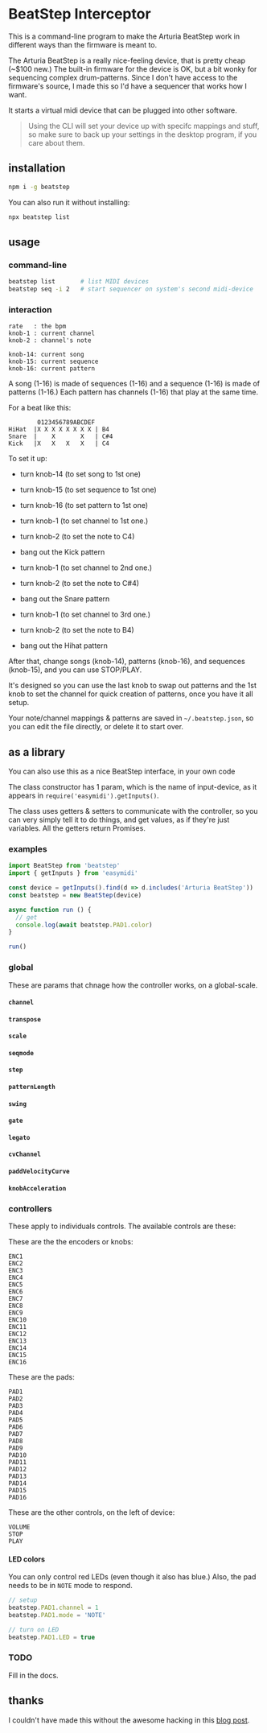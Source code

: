 # BeatStep Interceptor

This is a command-line program to make the Arturia BeatStep work in different ways than the firmware is meant to.

The Arturia BeatStep is a really nice-feeling device, that is pretty cheap (~$100 new.) The built-in firmware for the device is OK, but a bit wonky for sequencing complex drum-patterns. Since I don't have access to the firmware's source, I made this so I'd have a sequencer that works how I want.

It starts a virtual midi device that can be plugged into other software.

> Using the CLI will set your device up with specifc mappings and stuff, so make sure to back up your settings in the desktop program, if you care about them.

## installation

```bash
npm i -g beatstep
```

You can also run it without installing:

```bash
npx beatstep list
```

## usage

### command-line

```bash
beatstep list       # list MIDI devices
beatstep seq -i 2   # start sequencer on system's second midi-device
```

### interaction

```
rate   : the bpm
knob-1 : current channel
knob-2 : channel's note

knob-14: current song
knob-15: current sequence
knob-16: current pattern
```

A song (1-16) is made of sequences (1-16) and a sequence (1-16) is made of patterns (1-16.) Each pattern has channels (1-16) that play at the same time.

For a beat like this:

```
        0123456789ABCDEF
HiHat  |X X X X X X X X | B4
Snare  |    X       X   | C#4
Kick   |X   X   X   X   | C4
```

To set it up:

* turn knob-14 (to set song to 1st one)
* turn knob-15 (to set sequence to 1st one)
* turn knob-16 (to set pattern to 1st one)

* turn knob-1 (to set channel to 1st one.)
* turn knob-2 (to set the note to C4)
* bang out the Kick pattern

* turn knob-1 (to set channel to 2nd one.)
* turn knob-2 (to set the note to C#4)
* bang out the Snare pattern

* turn knob-1 (to set channel to 3rd one.)
* turn knob-2 (to set the note to B4)
* bang out the Hihat pattern

After that, change songs (knob-14), patterns (knob-16), and sequences (knob-15), and you can use STOP/PLAY.

It's designed so you can use the last knob to swap out patterns and the 1st knob to set the channel for quick creation of patterns, once you have it all setup.

Your note/channel mappings & patterns are saved in `~/.beatstep.json`, so you can edit the file directly, or delete it to start over.


## as a library

You can also use this as a nice BeatStep interface, in your own code

The class constructor has 1 param, which is the name of input-device, as it appears in `require('easymidi').getInputs()`.

The class uses getters & setters to communicate with the controller, so you can very simply tell it to do things, and get values, as if they're just variables. All the getters return Promises.

### examples

```js
import BeatStep from 'beatstep'
import { getInputs } from 'easymidi'

const device = getInputs().find(d => d.includes('Arturia BeatStep'))
const beatstep = new BeatStep(device)

async function run () {
  // get 
  console.log(await beatstep.PAD1.color)
}

run()
```

### global

These are params that chnage how the controller works, on a global-scale.


#### `channel`

#### `transpose`

#### `scale`

#### `seqmode`

#### `step`

#### `patternLength`

#### `swing`

#### `gate`

#### `legato`

#### `cvChannel`

#### `paddVelocityCurve`

#### `knobAcceleration`


### controllers

These apply to individuals controls. The available controls are these:

These are the the encoders or knobs:
```
ENC1
ENC2
ENC3
ENC4
ENC5
ENC6
ENC7
ENC8
ENC9
ENC10
ENC11
ENC12
ENC13
ENC14
ENC15
ENC16
```

These are the pads:
```
PAD1
PAD2
PAD3
PAD4
PAD5
PAD6
PAD7
PAD8
PAD9
PAD10
PAD11
PAD12
PAD13
PAD14
PAD15
PAD16
```

These are the other controls, on the left of device:
```
VOLUME
STOP
PLAY
```

#### LED colors

You can only control red LEDs (even though it also has blue.) Also, the pad needs to be in `NOTE` mode to respond.

```js
// setup
beatstep.PAD1.channel = 1
beatstep.PAD1.mode = 'NOTE'

// turn on LED
beatstep.PAD1.LED = true
```


### TODO

Fill in the docs.

## thanks

I couldn't have made this without the awesome hacking in this [blog post](https://www.untergeek.de/2014/11/taming-arturias-beatstep-sysex-codes-for-programming-via-ipad/).
